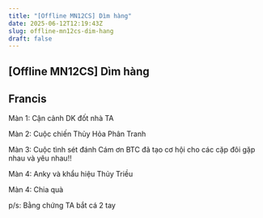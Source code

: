 ```yaml
---
title: "[Offline MN12CS] Dìm hàng"
date: 2025-06-12T12:19:43Z
slug: offline-mn12cs-dim-hang
draft: false
---
```


## [Offline MN12CS] Dìm hàng

## Francis

Màn 1: Cận cảnh DK đốt nhà TA
 

 

 
 

 

 

 

 

 
 

 
 
Màn 2: Cuộc chiến Thủy Hỏa Phân Tranh
 

 
 

 
 
Màn 3: Cuộc tình sét đánh
Cám ơn BTC đã tạo cơ hội cho các cặp đôi gặp nhau và yêu nhau!!
 

 
 
Màn 4: Anky và khẩu hiệu Thủy Triều
 

 
 

 
 

 
 

 
 

 
 
Màn 4: Chia quà
 

 
 
 

 
 
p/s: Bằng chứng TA bắt cá 2 tay